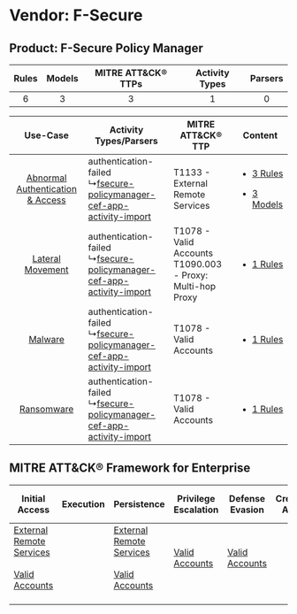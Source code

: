 Vendor: F-Secure
================
Product: F-Secure Policy Manager
--------------------------------
| Rules | Models | MITRE ATT&CK® TTPs | Activity Types | Parsers |
|:-----:|:------:|:------------------:|:--------------:|:-------:|
|   6   |   3    |         3          |       1        |    0    |

|    Use-Case    | Activity Types/Parsers    | MITRE ATT&CK® TTP    | Content    |
|:----:| ---- | ---- | ---- |
| [Abnormal Authentication & Access](../../../UseCases/uc_abnormal_authentication_&_access.md) |  authentication-failed<br> ↳[fsecure-policymanager-cef-app-activity-import](Ps/pC_fsecurepolicymanagercefappactivityimport.md)<br> | T1133 - External Remote Services<br>    | [<ul><li>3 Rules</li></ul><ul><li>3 Models</li></ul>](RM/r_m_f-secure_f-secure_policy_manager_Abnormal_Authentication_&_Access.md) |
|    [Lateral Movement](../../../UseCases/uc_lateral_movement.md)    |  authentication-failed<br> ↳[fsecure-policymanager-cef-app-activity-import](Ps/pC_fsecurepolicymanagercefappactivityimport.md)<br> | T1078 - Valid Accounts<br>T1090.003 - Proxy: Multi-hop Proxy<br> | [<ul><li>1 Rules</li></ul>](RM/r_m_f-secure_f-secure_policy_manager_Lateral_Movement.md)    |
|    [Malware](../../../UseCases/uc_malware.md)    |  authentication-failed<br> ↳[fsecure-policymanager-cef-app-activity-import](Ps/pC_fsecurepolicymanagercefappactivityimport.md)<br> | T1078 - Valid Accounts<br>    | [<ul><li>1 Rules</li></ul>](RM/r_m_f-secure_f-secure_policy_manager_Malware.md)    |
|    [Ransomware](../../../UseCases/uc_ransomware.md)    |  authentication-failed<br> ↳[fsecure-policymanager-cef-app-activity-import](Ps/pC_fsecurepolicymanagercefappactivityimport.md)<br> | T1078 - Valid Accounts<br>    | [<ul><li>1 Rules</li></ul>](RM/r_m_f-secure_f-secure_policy_manager_Ransomware.md)    |

MITRE ATT&CK® Framework for Enterprise
--------------------------------------
| Initial Access                                                                                                                                   | Execution | Persistence                                                                                                                                      | Privilege Escalation                                                | Defense Evasion                                                     | Credential Access | Discovery | Lateral Movement | Collection | Command and Control                                                                                                                       | Exfiltration | Impact |
| ------------------------------------------------------------------------------------------------------------------------------------------------ | --------- | ------------------------------------------------------------------------------------------------------------------------------------------------ | ------------------------------------------------------------------- | ------------------------------------------------------------------- | ----------------- | --------- | ---------------- | ---------- | ----------------------------------------------------------------------------------------------------------------------------------------- | ------------ | ------ |
| [External Remote Services](https://attack.mitre.org/techniques/T1133)<br><br>[Valid Accounts](https://attack.mitre.org/techniques/T1078)<br><br> |           | [External Remote Services](https://attack.mitre.org/techniques/T1133)<br><br>[Valid Accounts](https://attack.mitre.org/techniques/T1078)<br><br> | [Valid Accounts](https://attack.mitre.org/techniques/T1078)<br><br> | [Valid Accounts](https://attack.mitre.org/techniques/T1078)<br><br> |                   |           |                  |            | [Proxy: Multi-hop Proxy](https://attack.mitre.org/techniques/T1090/003)<br><br>[Proxy](https://attack.mitre.org/techniques/T1090)<br><br> |              |        |